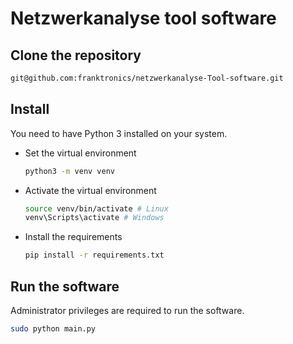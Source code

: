# Netzwerkanalyse tool software

## Clone the repository

```bash
git@github.com:franktronics/netzwerkanalyse-Tool-software.git
```

## Install
You need to have Python 3 installed on your system.

- Set the virtual environment
    ```bash
    python3 -m venv venv
    ```
- Activate the virtual environment
    ```bash
    source venv/bin/activate # Linux
    venv\Scripts\activate # Windows
    ```
- Install the requirements
    ```bash
    pip install -r requirements.txt
    ```
  
## Run the software
Administrator privileges are required to run the software.

```bash
sudo python main.py
```
